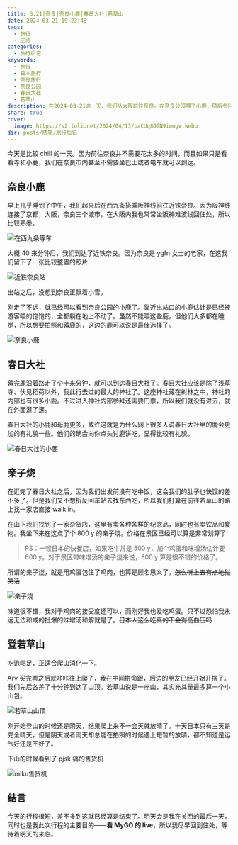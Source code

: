 ```yaml
---
title: 3.21|奈良|奈良小鹿|春日大社|若草山
date: 2024-03-21 19:23:48
tags:
  - 旅行
  - 生活
categories:
  - 旅行后记
keywords:
  - 旅行
  - 日本旅行
  - 奈良旅行
  - 奈良公园
  - 春日大社
  - 若草山
description: 在2024-03-21这一天，我们从大阪前往奈良。在奈良公园喂了小鹿，随后参拜了春日大社，然后在若草山下吃了亲子烧后爬上若草山。
share: true
cover:
  image: https://s2.loli.net/2024/04/13/paCUq8OfN9imogw.webp
dir: posts/随笔/旅行后记
---
```


今天是比较 chill 的一天。因为前往奈良并不需要花太多的时间，而且如果只是看看寺和小鹿，我们在奈良市内甚至不需要坐巴士或者电车就可以到达。

## 奈良小鹿

早上几乎睡到了中午，我们起来后在西九条搭乘阪神线前往近铁奈良。因为阪神线连接了京都，大阪，奈良三个城市，在大阪内我也常常坐阪神难波线回住处，所以比较熟悉。

![在西九条等车](https://s2.loli.net/2024/04/10/sMumBRAJclZf6Tn.jpg)

大概 40 来分钟后，我们到达了近铁奈良。因为奈良是 ygfn 女士的老家，在这我们留下了一张比较整蛊的照片

![近铁奈良站](https://s2.loli.net/2024/04/10/k9sTaQH5whmGzp4.jpg)

出站之后，没想到奈良正飘着小雪。

刚走了不远，就已经可以看到奈良公园的小鹿了。靠近出站口的小鹿估计是已经被游客喂的饱饱的，全都躺在地上不动了。虽然不能喂这些鹿，但他们大多都在睡觉，所以想要拍照和薅鹿的，这边的鹿可以说是最佳选择了。

![奈良小鹿](https://s2.loli.net/2024/04/10/e9YzVOF1n7NisTR.jpg)

## 春日大社

薅完鹿沿着路走了个十来分钟，就可以到达春日大社了。春日大社应该是除了浅草寺、伏见稻荷以外，我此行去过的最大的神社了。这座神社藏在树林之中，神社的内部也有很多小鹿。不过进入神社内部参拜还需要门票，所以我们就没有进去，就在外面逛了逛。

春日大社的小鹿和母鹿更多，或许这就是为什么网上很多人说春日大社里的鹿会更加的有礼貌一些。他们的确会向你点头讨鹿饼吃，显得比较有礼貌。

![春日大社的小鹿](https://s2.loli.net/2024/04/10/MQ3UKeI5ufSRAac.jpg)

## 亲子烧

在逛完了春日大社之后，因为我们出发前没有吃中饭，这会我们的肚子也快饿的差不多了。但是我们又不想折反回车站去找东西吃，所以我们打算在前往若草山的路上找一家店直接 walk in。

在山下我们找到了一家杂货店，这里有卖各种各样的纪念品，同时也有卖饮品和食物。我坐下来在这点了个 800 y 的亲子烧。价格在景区已经可以算是非常划算了

> PS：一顿日本的快餐店，如果吃牛丼是 500 y，加个鸡蛋和味增汤估计要 600 y。对于景区带味增汤的亲子烧来说，800 y 算是很不错的价格了。

所谓的亲子烧，就是用鸡蛋包住了鸡肉，也算是顾名思义了。~~怎么听上去有点地狱笑话~~

![亲子烧](https://s2.loli.net/2024/04/10/wbtNgsozPDHCe8x.jpg)

味道很不错，我对于鸡肉的接受度还可以，而刚好我也爱吃鸡蛋。只不过恐怕我永远无法和咸的批爆的味增汤和解就是了。~~日本人这么吃真的不会得高血压吗~~

## 登若草山

吃饱喝足，正适合爬山消化一下。

Arv 买完票之后就咔咔往上爬了，我在中间拼命跟，后边的朋友已经开始开摆了。我们先后各差了十分钟到达了山顶。若草山说是一座山，其实充其量最多算一个小山包。

![若草山山顶](https://s2.loli.net/2024/04/10/5NBWsf21qHntZ3x.jpg)

刚开始登山的时候还是阴天，结果爬上来不一会天就放晴了。十天日本只有三天是完全晴天，但是阴天或者雨天却总能在拍照的时候遇上短暂的放晴，都不知道是运气好还是不好了。

下山的时候看到了 pjsk 痛的售货机

![miku售货机](https://s2.loli.net/2024/04/10/Ypc5tziN4vkKAry.jpg)

## 结言

今天的行程很短，差不多到这就已经算是结束了。明天会是我在关西的最后一天，同时也是我此次行程的主要目的——**看 MyGO 的 live**，所以我尽早回到住处，等待着明天的来临。